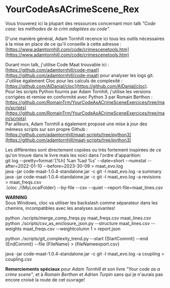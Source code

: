 # YourCodeAsACrimeScene_Rex

Vous trouverez ici la plupart des ressources concernant mon talk *"Code case: les méthodes de la crim adaptées au code".*

D'une manière général, Adam Tornhill recence ici tous les outils nécessaires à la mise en place de ce qu'il conseille à cette adresse : [https://www.adamtornhill.com/code/crimescenetools.htm](https://www.adamtornhill.com/code/crimescenetools.htm)

Durant mon talk, j'utilise Code Maat trouvable ici :  \
[https://github.com/adamtornhill/code-maat](https://github.com/adamtornhill/code-maat) pour analyser les logs git. \
J'utilise également Cloc pour les calculs de complexité : \
[https://github.com/AlDanial/cloc](https://github.com/AlDanial/cloc). \
Pour les scripts Python fournis par Adam Tornhill, j'utilise les versions corrigées et remise en conformité avec Python 3  par Romain Berthon :  \
[https://github.com/RomainTrm/YourCodeAsACrimeSceneExercices/tree/main/scripts](https://github.com/RomainTrm/YourCodeAsACrimeSceneExercices/tree/main/scripts) \
Par ailleurs, Adam Tornhill a également proposé une mise à jour des mêmess scripts sur son propre Github : \
[https://github.com/adamtornhill/maat-scripts/tree/python3](https://github.com/adamtornhill/maat-scripts/tree/python3)

Les différentes sont directement copiées ou très fortement inspirées de ce qu'on trouve dans le livre mais les voici dans l'ordre d'apparition: \
git log --pretty=format:'[%h] %an %ad %s' --date=short --numstat --after=2022-01-10 --before=2023-30-09 > maat_evo.log \
java -jar code-maat-1.0.4-standalone.jar -c git -l maat_evo.log -a summary \
java -jar code-maat-1.0.4-standalone.jar -c git -l maat_evo.log -a revisions > maat_freqs.csv \
.\cloc ./{MyLocalFolder} --by-file --csv --quiet --report-file=maat_lines.csv

**WARNING** \
Sous Windows, cloc va utiliser les backslash comme séparateur dans les chemins, incompatibles avec 
les analyses suivantes!

python ./scripts/merge_comp_freqs.py maat_freqs.csv maat_lines.csv \
python ./scripts/csv_as_enclosure_json.py --structure maat_lines.csv --weights maat_freqs.csv --weightcolumn 1 > report.json

python ./scripts/git_complexity_trend.py --start {StartCommit} --end {EndCommit} --file {FileName} > {fileNameexport.csv}

java -jar code-maat-1.0.4-standalone.jar -c git -l maat_evo.log -a coupling > coupling.csv


**Remerciements spéciaux** pour *Adam Tornhill* et son livre *"Your code as a crime scene"*, et à *Romain Berthon* et *Adrien Turpin* sans qui je n'aurais pas encore croisé la route de cet ouvrage!
